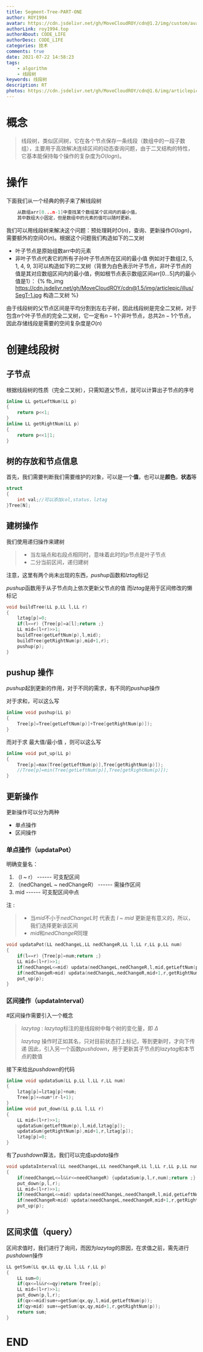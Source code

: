 ```yaml
---
title: Segment-Tree-PART-ONE
author: ROY1994
avatar: https://cdn.jsdelivr.net/gh/MoveCloudROY/cdn@1.2/img/custom/avatar.jpg
authorLink: roy1994.top
authorAbout: CODE_LIFE
authorDesc: CODE_LIFE
categories: 技术
comments: true
date: 2021-07-22 14:58:23
tags:
	- algorithm
	- 线段树
keywords: 线段树
description: RT
photos: https://cdn.jsdelivr.net/gh/MoveCloudROY/cdn@1.6/img/articlepic/head/5.webp
---
```


# 概念

>线段树，类似区间树，它在各个节点保存一条线段（数组中的一段子数组），主要用于高效解决连续区间的动态查询问题，由于二叉结构的特性，它基本能保持每个操作的复杂度为$O(logn)$。



# 操作
下面我们从一个经典的例子来了解线段树
```cpp
    从数组arr[0...n-1]中查找某个数组某个区间内的最小值，
    其中数组大小固定，但是数组中的元素的值可以随时更新。
```



我们可以用线段树来解决这个问题：预处理耗时$O(n)$，查询、更新操作$O(logn)$，需要额外的空间$O(n)$。根据这个问题我们构造如下的二叉树
- 叶子节点是原始组数arr中的元素
- 非叶子节点代表它的所有子孙叶子节点所在区间的最小值
例如对于数组[2, 5, 1, 4, 9, 3]可以构造如下的二叉树（背景为白色表示叶子节点，非叶子节点的值是其对应数组区间内的最小值，例如根节点表示数组区间arr[0...5]内的最小值是1）：
{% fb_img https://cdn.jsdelivr.net/gh/MoveCloudROY/cdn@1.5/img/articlepic/illus/SegT-1.jpg 构造二叉树 %}


由于线段树的父节点区间是平均分割到左右子树，因此线段树是完全二叉树，对于包含$n$个叶子节点的完全二叉树，它一定有$n-1$个非叶节点，总共$2n-1$个节点，因此存储线段是需要的空间复杂度是$O(n)$
# 创建线段树
## 子节点
根据线段树的性质（完全二叉树），只需知道父节点，就可以计算出子节点的序号
```cpp
inline LL getLeftNum(LL p)
{
    return p<<1;
}
inline LL getRightNum(LL p)
{
    return p<<1|1;
}
```
## 树的存放和节点信息
首先，我们需要判断我们需要维护的对象，可以是一个**值**，也可以是**颜色**，**状态**等
```cpp
struct
{
    int val;//可以添加col,status，lztag
}Tree[N];
```
## 建树操作
我们使用递归操作来建树
>* 当左端点和右段点相同时，意味着此时的$p$节点是叶子节点
>* 二分当前区间，递归建树


注意，这里有两个尚未出现的东西，$pushup$函数和$lztag$标记

$pushup$函数用于从子节点向上依次更新父节点的值
而$lztag$是用于区间修改的懒标记

```cpp
void buildTree(LL p,LL l,LL r)
{
    lztag[p]=0;
    if(l==r) {Tree[p]=a[l];return ;}
    LL mid=(l+r)>>1;
    buildTree(getLeftNum(p),l,mid);
    buildTree(getRightNum(p),mid+1,r);
    pushup(p);
}
```
## pushup 操作
$pushup$起到更新的作用，对于不同的需求，有不同的$pushup$操作

对于求和，可以这么写
```cpp
inline void pushup(LL p)
{
    Tree[p]=Tree[getLeftNum(p)]+Tree[getRightNum(p)]);
}
```
而对于求 最大值/最小值 ，则可以这么写
```cpp
inline void put_up(LL p)
{
    Tree[p]=max(Tree[getLeftNum(p)],Tree[getRightNum(p)]);
    //Tree[p]=min(Tree[getLeftNum(p)],Tree[getRightNum(p)]);
}
```
## 更新操作
更新操作可以分为两种
* 单点操作
* 区间操作

### 单点操作（updataPot）

明确变量名：
1. （l ~ r） ------  可支配区间
2. （nedChangeL ~ nedChangeR） ------  需操作区间
3.  mid ------ 可支配区间中点

注 :
> * 当$mid$不小于$nedChangeL$时 代表去 $l$ ~ $mid$ 更新是有意义的，所以，我们选择更新该区间
> * $mid$和$nedChangeR$同理


```cpp
void updataPot(LL nedChangeL,LL nedChangeR,LL l,LL r,LL p,LL num)
{
    if(l==r) {Tree[p]=num;return ;}
    LL mid=(l+r)>>1;
    if(nedChangeL<=mid) updata(nedChangeL,nedChangeR,l,mid,getLeftNum(p),num);
    if(nedChangeR>mid) updata(nedChangeL,nedChangeR,mid+1,r,getRightNum(p),num);
    put_up(p);
}
```
### 区间操作（updataInterval）
#区间操作需要引入一个概念 
> $lazytag$ :
> $lazytag$标注的是线段树中每个树的变化量，即 $\Delta$ 
>
> $lazytag$ 操作时正如其名，只对目前状态打上标记，等到更新时，才向下传递
> 因此，引入另一个函数$pushdown$，用于更新其子节点的$lazytag$和本节点的数值

接下来给出$pushdown$的代码
```cpp
inline void updataSum(LL p,LL l,LL r,LL num)
{
    lztag[p]=lztag[p]+num;
    Tree[p]+=num*(r-l+1);
}
inline void put_down(LL p,LL l,LL r)
{
    LL mid=(l+r)>>1;
    updataSum(getLeftNum(p),l,mid,lztag[p]);
    updataSum(getRightNum(p),mid+1,r,lztag[p]);
    lztag[p]=0;
}
```
有了$pushdown$算法，我们可以完成$updata$操作
```cpp
void updataInterval(LL needChangeL,LL needChangeR,LL l,LL r,LL p,LL num)
{
    if(needChangeL<=l&&r<=needChangeR) {updataSum(p,l,r,num);return ;}
    put_down(p,l,r);
    LL mid=(l+r)>>1;
    if(needChangeL<=mid) updata(needChangeL,needChangeR,l,mid,getLeftNum(p),num);
    if(needChangeR>mid) updata(needChangeL,needChangeR,mid+1,r,getRightNum(p),num);
    put_up(p);
}
```
## 区间求值（query）
区间求值时，我们进行了询问，而因为$lazytag$的原因，在求值之前，需先进行$pushdown$操作
```cpp
LL getSum(LL qx,LL qy,LL l,LL r,LL p)
{
    LL sum=0;
    if(qx<=l&&r<=qy)return Tree[p];
    LL mid=(l+r)>>1;
    put_down(p,l,r);
    if(qx<=mid)sum+=getSum(qx,qy,l,mid,getLeftNum(p));
    if(qy>mid) sum+=getSum(qx,qy,mid+1,r,getRightNum(p));
    return sum;
}
```
# END
